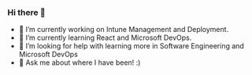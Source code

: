 ### Hi there 👋

- 🔭 I’m currently working on Intune Management and Deployment.
- 🌱 I’m currently learning React and Microsoft DevOps.
- 🤔 I’m looking for help with learning more in Software Engineering and Microsoft DevOps
- 💬 Ask me about where I have been! :)
